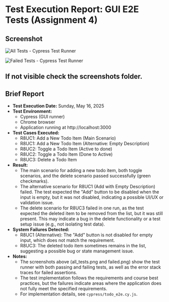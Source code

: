 # Test Execution Report: GUI E2E Tests (Assignment 4)

## Screenshot

![All Tests - Cypress Test Runner](./all_tests.png)

![Failed Tests - Cypress Test Runner](./failed.png)

If not visible check the screenshots folder.
---

## Brief Report

- **Test Execution Date:** Sunday, May 16, 2025
- **Test Environment:**
  - Cypress (GUI runner)
  - Chrome browser
  - Application running at http://localhost:3000
- **Test Cases Executed:**
  - R8UC1: Add a New Todo Item (Main Scenario)
  - R8UC1: Add a New Todo Item (Alternative: Empty Description)
  - R8UC2: Toggle a Todo Item (Active to done)
  - R8UC2: Toggle a Todo Item (Done to Active)
  - R8UC3: Delete a Todo Item
- **Result:**
  - The main scenario for adding a new todo item, both toggle scenarios, and the delete scenario passed successfully (green checkmarks).
  - The alternative scenario for R8UC1 (Add with Empty Description) failed. The test expected the "Add" button to be disabled when the input is empty, but it was not disabled, indicating a possible UI/UX or validation issue.
  - The delete scenario for R8UC3 failed in one run, as the test expected the deleted item to be removed from the list, but it was still present. This may indicate a bug in the delete functionality or a test setup issue (e.g., not isolating test data).
- **System Failures Detected:**
  - R8UC1 (Alternative): The "Add" button is not disabled for empty input, which does not match the requirement.
  - R8UC3: The deleted todo item sometimes remains in the list, suggesting a possible bug or state management issue.
- **Notes:**
  - The screenshots above (all_tests.png and failed.png) show the test runner with both passing and failing tests, as well as the error stack traces for failed assertions.
  - The test implementation follows the requirements and course best practices, but the failures indicate areas where the application does not fully meet the specified requirements.
  - For implementation details, see `cypress/todo_e2e.cy.js`. 